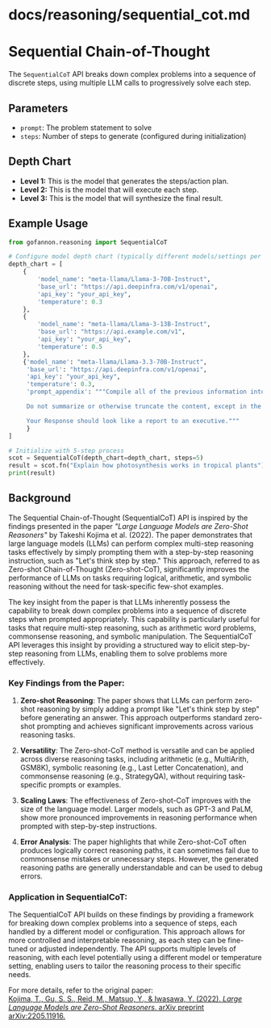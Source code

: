 # docs/reasoning/sequential_cot.md
# Sequential Chain-of-Thought

The `SequentialCoT` API breaks down complex problems into a sequence of discrete steps, using multiple LLM calls to progressively solve each step.

## Parameters
* `prompt`: The problem statement to solve
* `steps`: Number of steps to generate (configured during initialization)

## Depth Chart

- **Level 1:** This is the model that generates the steps/action plan. 
- **Level 2:** This is the model that will execute each step. 
- **Level 3:** This is the model that will synthesize the final result.

## Example Usage

```python  
from gofannon.reasoning import SequentialCoT

# Configure model depth chart (typically different models/settings per level)  
depth_chart = [
    {
        'model_name': "meta-llama/Llama-3-70B-Instruct",
        'base_url': "https://api.deepinfra.com/v1/openai",
        'api_key': "your_api_key",
        'temperature': 0.3
    },
    {
        'model_name': "meta-llama/Llama-3-13B-Instruct",
        'base_url': "https://api.example.com/v1",
        'api_key': "your_api_key",
        'temperature': 0.5
    },
    {'model_name': "meta-llama/Llama-3.3-70B-Instruct",
     'base_url': "https://api.deepinfra.com/v1/openai",
     'api_key': "your_api_key",
     'temperature': 0.3,
     'prompt_appendix': """Compile all of the previous information into one cohesive document.

     Do not summarize or otherwise truncate the content, except in the case of formatting.

     Your Response should look like a report to an executive."""
     }
]

# Initialize with 5-step process  
scot = SequentialCoT(depth_chart=depth_chart, steps=5)
result = scot.fn("Explain how photosynthesis works in tropical plants")
print(result)  
```

## Background

The Sequential Chain-of-Thought (SequentialCoT) API is inspired by the findings presented in the paper *"Large Language Models are Zero-Shot Reasoners"* by Takeshi Kojima et al. (2022). The paper demonstrates that large language models (LLMs) can perform complex multi-step reasoning tasks effectively by simply prompting them with a step-by-step reasoning instruction, such as "Let's think step by step." This approach, referred to as Zero-shot Chain-of-Thought (Zero-shot-CoT), significantly improves the performance of LLMs on tasks requiring logical, arithmetic, and symbolic reasoning without the need for task-specific few-shot examples.

The key insight from the paper is that LLMs inherently possess the capability to break down complex problems into a sequence of discrete steps when prompted appropriately. This capability is particularly useful for tasks that require multi-step reasoning, such as arithmetic word problems, commonsense reasoning, and symbolic manipulation. The SequentialCoT API leverages this insight by providing a structured way to elicit step-by-step reasoning from LLMs, enabling them to solve problems more effectively.

### Key Findings from the Paper:
1. **Zero-shot Reasoning**: The paper shows that LLMs can perform zero-shot reasoning by simply adding a prompt like "Let's think step by step" before generating an answer. This approach outperforms standard zero-shot prompting and achieves significant improvements across various reasoning tasks.

2. **Versatility**: The Zero-shot-CoT method is versatile and can be applied across diverse reasoning tasks, including arithmetic (e.g., MultiArith, GSM8K), symbolic reasoning (e.g., Last Letter Concatenation), and commonsense reasoning (e.g., StrategyQA), without requiring task-specific prompts or examples.

3. **Scaling Laws**: The effectiveness of Zero-shot-CoT improves with the size of the language model. Larger models, such as GPT-3 and PaLM, show more pronounced improvements in reasoning performance when prompted with step-by-step instructions.

4. **Error Analysis**: The paper highlights that while Zero-shot-CoT often produces logically correct reasoning paths, it can sometimes fail due to commonsense mistakes or unnecessary steps. However, the generated reasoning paths are generally understandable and can be used to debug errors.

### Application in SequentialCoT:
The SequentialCoT API builds on these findings by providing a framework for breaking down complex problems into a sequence of steps, each handled by a different model or configuration. This approach allows for more controlled and interpretable reasoning, as each step can be fine-tuned or adjusted independently. The API supports multiple levels of reasoning, with each level potentially using a different model or temperature setting, enabling users to tailor the reasoning process to their specific needs.

For more details, refer to the original paper:    
[Kojima, T., Gu, S. S., Reid, M., Matsuo, Y., & Iwasawa, Y. (2022). *Large Language Models are Zero-Shot Reasoners*. arXiv preprint arXiv:2205.11916.](https://arxiv.org/abs/2205.11916)  